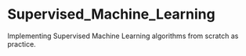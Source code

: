 # Supervised_Machine_Learning
Implementing Supervised Machine Learning algorithms from scratch as practice.
